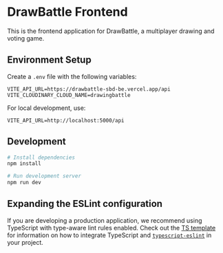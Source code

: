 # DrawBattle Frontend

This is the frontend application for DrawBattle, a multiplayer drawing and voting game.

## Environment Setup

Create a `.env` file with the following variables:

```
VITE_API_URL=https://drawbattle-sbd-be.vercel.app/api
VITE_CLOUDINARY_CLOUD_NAME=drawingbattle
```

For local development, use:
```
VITE_API_URL=http://localhost:5000/api
```

## Development

```bash
# Install dependencies
npm install

# Run development server
npm run dev
```

## Expanding the ESLint configuration

If you are developing a production application, we recommend using TypeScript with type-aware lint rules enabled. Check out the [TS template](https://github.com/vitejs/vite/tree/main/packages/create-vite/template-react-ts) for information on how to integrate TypeScript and [`typescript-eslint`](https://typescript-eslint.io) in your project.
